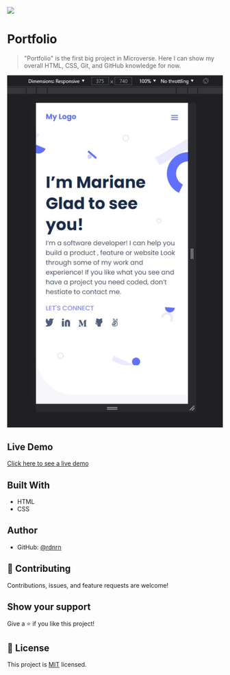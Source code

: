 ![](https://img.shields.io/badge/Microverse-blueviolet)

# Portfolio

> "Portfolio" is the first big project in Microverse. Here I can show my overall HTML, CSS, Git, and GitHub knowledge for now.

![screenshot](./portfolio-screenshot.jpg)

## Live Demo

[Click here to see a live demo](https://raw.githack.com/rdnrn/portfolio-microverse/main/index.html)

## Built With

- HTML
- CSS

## Author

- GitHub: [@rdnrn](https://github.com/rdnrn)

## 🤝 Contributing

Contributions, issues, and feature requests are welcome!

## Show your support

Give a ⭐️ if you like this project!


## 📝 License

This project is [MIT](./MIT.md) licensed.
